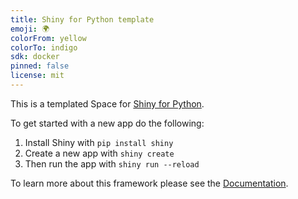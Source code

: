 ```yaml
---
title: Shiny for Python template
emoji: 🌍
colorFrom: yellow
colorTo: indigo
sdk: docker
pinned: false
license: mit
---
```


This is a templated Space for [Shiny for Python](https://shiny.rstudio.com/py/). 


To get started with a new app do the following:

1) Install Shiny with `pip install shiny`
2) Create a new app with `shiny create`
3) Then run the app with `shiny run --reload`

To learn more about this framework please see the [Documentation](https://shiny.rstudio.com/py/docs/overview.html).

